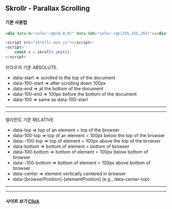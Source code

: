 ## Skrollr - Parallax Scrolling

#### 기본 사용법
```html
<div data-0="color:rgb(0,0,0)" data-500="color:rgb(255,255,255)"></div>
```
```javascript
<script src="skrollr.min.js"></script>
<script>
    const s = skrollr.init();
</script>
```
브라우저 기준 ABSOLUTE.
- data-start => scrolled to the top of the document
- data-100-start => after scrolling down 100px
- data-end => at the bottom of the document
- data-100-end => 100px before the bottom of the document
- data-100 => same as data-100-start
---
---
엘리먼트 기준 RELATIVE.
- data-top => top of an element = top of the browser
- data-100-top => top of an element = 100px below the top of the browser
- data--100-top => top of element = 100px above the top of the browser
- data-bottom => bottom of element = bottom of browser
- data-100-bottom => bottom of element = 100px below bottom of browser
- data--100-bottom => bottom of element = 100px above bottom of browser
- data-center => element vertically centered in browser
- data-[browserPosition]-[elementPosition] (e.g., data-center-top)
---
---
##### 사이트 보기 [Click](https://franz0406.github.io/Parallax-Scrolling/).